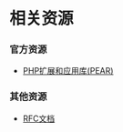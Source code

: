 # 相关资源

### 官方资源

- [PHP扩展和应用库(PEAR)](http://pear.php.net/)


### 其他资源

- [RFC文档](http://www.faqs.org/rfcs/)







